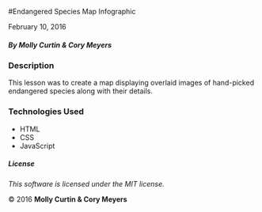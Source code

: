 #Endangered Species Map Infographic

February 10, 2016

##### By Molly Curtin &amp; Cory Meyers

### Description

This lesson was to create a map displaying overlaid images of hand-picked endangered species along with their details.


### Technologies Used

* HTML
* CSS
* JavaScript

##### License

*This software is licensed under the MIT license.*

&copy; 2016 **Molly Curtin &amp; Cory Meyers**
